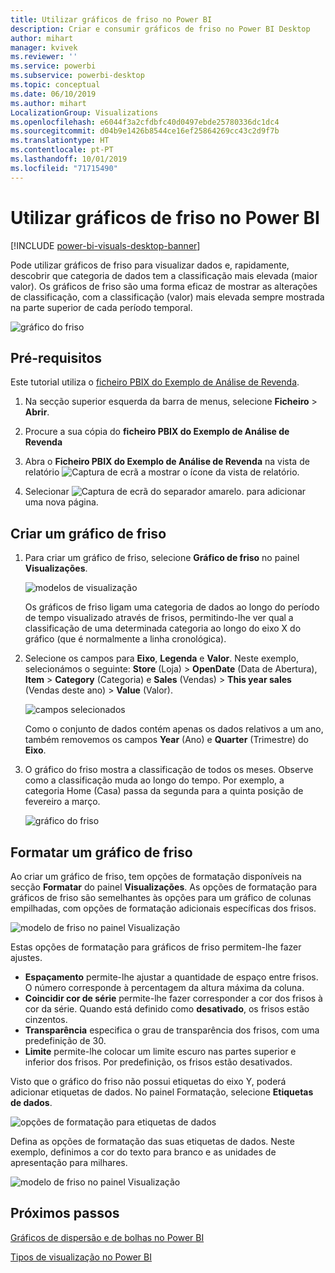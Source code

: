 ```yaml
---
title: Utilizar gráficos de friso no Power BI
description: Criar e consumir gráficos de friso no Power BI Desktop
author: mihart
manager: kvivek
ms.reviewer: ''
ms.service: powerbi
ms.subservice: powerbi-desktop
ms.topic: conceptual
ms.date: 06/10/2019
ms.author: mihart
LocalizationGroup: Visualizations
ms.openlocfilehash: e6044f3a2cfdbfc40d0497ebde25780336dc1dc4
ms.sourcegitcommit: d04b9e1426b8544ce16ef25864269cc43c2d9f7b
ms.translationtype: HT
ms.contentlocale: pt-PT
ms.lasthandoff: 10/01/2019
ms.locfileid: "71715490"
---
```

# <a name="use-ribbon-charts-in-power-bi"></a>Utilizar gráficos de friso no Power BI

[!INCLUDE [power-bi-visuals-desktop-banner](../includes/power-bi-visuals-desktop-banner.md)]

Pode utilizar gráficos de friso para visualizar dados e, rapidamente, descobrir que categoria de dados tem a classificação mais elevada (maior valor). Os gráficos de friso são uma forma eficaz de mostrar as alterações de classificação, com a classificação (valor) mais elevada sempre mostrada na parte superior de cada período temporal. 

![gráfico do friso](media/desktop-ribbon-charts/ribbon-charts-01.png)

## <a name="prerequisites"></a>Pré-requisitos

Este tutorial utiliza o [ficheiro PBIX do Exemplo de Análise de Revenda](http://download.microsoft.com/download/9/6/D/96DDC2FF-2568-491D-AAFA-AFDD6F763AE3/Retail%20Analysis%20Sample%20PBIX.pbix).

1. Na secção superior esquerda da barra de menus, selecione **Ficheiro** > **Abrir**.
   
2. Procure a sua cópia do **ficheiro PBIX do Exemplo de Análise de Revenda**

1. Abra o **Ficheiro PBIX do Exemplo de Análise de Revenda** na vista de relatório ![Captura de ecrã a mostrar o ícone da vista de relatório](media/power-bi-visualization-kpi/power-bi-report-view.png).

1. Selecionar ![Captura de ecrã do separador amarelo.](media/power-bi-visualization-kpi/power-bi-yellow-tab.png) para adicionar uma nova página.

## <a name="create-a-ribbon-chart"></a>Criar um gráfico de friso

1. Para criar um gráfico de friso, selecione **Gráfico de friso** no painel **Visualizações**.

    ![modelos de visualização](media/desktop-ribbon-charts/power-bi-template.png)

    Os gráficos de friso ligam uma categoria de dados ao longo do período de tempo visualizado através de frisos, permitindo-lhe ver qual a classificação de uma determinada categoria ao longo do eixo X do gráfico (que é normalmente a linha cronológica).

2. Selecione os campos para **Eixo**, **Legenda** e **Valor**.  Neste exemplo, selecionámos o seguinte: **Store** (Loja)  > **OpenDate** (Data de Abertura), **Item** > **Category** (Categoria) e **Sales** (Vendas) > **This year sales** (Vendas deste ano)  > **Value** (Valor).  

    ![campos selecionados](media/desktop-ribbon-charts/power-bi-ribbon-values.png)

    Como o conjunto de dados contém apenas os dados relativos a um ano, também removemos os campos **Year** (Ano) e **Quarter** (Trimestre) do **Eixo**.

3. O gráfico do friso mostra a classificação de todos os meses. Observe como a classificação muda ao longo do tempo. Por exemplo, a categoria Home (Casa) passa da segunda para a quinta posição de fevereiro a março.

    ![gráfico do friso](media/desktop-ribbon-charts/power-bi-ribbon.png)

## <a name="format-a-ribbon-chart"></a>Formatar um gráfico de friso
Ao criar um gráfico de friso, tem opções de formatação disponíveis na secção **Formatar** do painel **Visualizações**. As opções de formatação para gráficos de friso são semelhantes às opções para um gráfico de colunas empilhadas, com opções de formatação adicionais específicas dos frisos.

![modelo de friso no painel Visualização](media/desktop-ribbon-charts/power-bi-format-ribbon.png)

Estas opções de formatação para gráficos de friso permitem-lhe fazer ajustes.

* **Espaçamento** permite-lhe ajustar a quantidade de espaço entre frisos. O número corresponde à percentagem da altura máxima da coluna.
* **Coincidir cor de série** permite-lhe fazer corresponder a cor dos frisos à cor da série. Quando está definido como **desativado**, os frisos estão cinzentos.
* **Transparência** especifica o grau de transparência dos frisos, com uma predefinição de 30.
* **Limite** permite-lhe colocar um limite escuro nas partes superior e inferior dos frisos. Por predefinição, os frisos estão desativados.

Visto que o gráfico do friso não possui etiquetas do eixo Y, poderá adicionar etiquetas de dados. No painel Formatação, selecione **Etiquetas de dados**. 

![opções de formatação para etiquetas de dados](media/desktop-ribbon-charts/power-bi-labels.png)

Defina as opções de formatação das suas etiquetas de dados. Neste exemplo, definimos a cor do texto para branco e as unidades de apresentação para milhares.

![modelo de friso no painel Visualização](media/desktop-ribbon-charts/power-bi-data-labels.png)

## <a name="next-steps"></a>Próximos passos

[Gráficos de dispersão e de bolhas no Power BI](power-bi-visualization-scatter.md)

[Tipos de visualização no Power BI](power-bi-visualization-types-for-reports-and-q-and-a.md)
